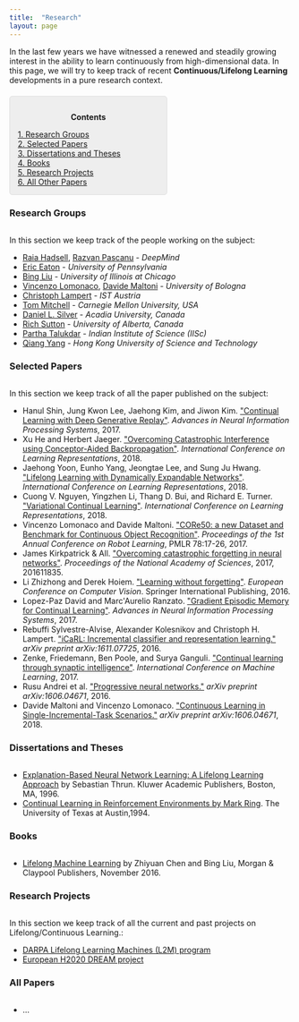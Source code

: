 ```yaml
---
title:  "Research"
layout: page
---
```


In the last few years we have witnessed a renewed and steadily growing interest in the ability to learn continuously from high-dimensional data. In this page, we will try to keep track of recent **Continuous/Lifelong Learning** developments in a pure research context.

<div style="background: rgba(0,0,0,0.06) none repeat scroll 0% 0%; border: 1px solid rgb(222, 222, 222); padding: 1em; border-radius: 5px; margin-top:20px; max-width: 50%">
	<p style="text-align: center;"><strong>Contents</strong></p>
	<p style="text-align: left; margin-bottom: 0px;">	
		<a href="#research_groups">1. Research Groups</a><br>
		<a href="#selected_papers">2. Selected Papers</a><br>
		<a href="#dissertations">3. Dissertations and Theses</a><br>
		<a href="#books">4. Books</a><br>
		<a href="#projects">5. Research Projects</a><br>
		<a href="#all_papers">6. All Other Papers</a>
	</p>
</div>

<a name="research_groups"></a>
<h3 id="" style="margin-bottom: 30px;">Research Groups</h3>

In this section we keep track of the people working on the subject:

- [Raia Hadsell][raia], [Razvan Pascanu][pascanu] - *DeepMind*
- [Eric Eaton][eaton] - *University of Pennsylvania*
- [Bing Liu][liu] - *University of Illinois at Chicago*
- [Vincenzo Lomonaco][lomonaco], [Davide Maltoni][maltoni] - *University of Bologna*
- [Christoph Lampert](http://pub.ist.ac.at/~chl/) - *IST Austria*
- [Tom Mitchell](http://www.cs.cmu.edu/~tom/) - *Carnegie Mellon University, USA*
- [Daniel L. Silver](http://plato.acadiau.ca/courses/comp/dsilver/DLSWebSIte/Welcome.html) - *Acadia University, Canada*
- [Rich Sutton](https://www.ualberta.ca/science/about-us/contact-us/faculty-directory/rich-sutton) - *University of Alberta, Canada*
- [Partha Talukdar](http://talukdar.net/) - *Indian Institute of Science (IISc)*
- [Qiang Yang](http://www.cs.ust.hk/~qyang/) - *Hong Kong University of Science and Technology*

<a name="selected_papers"></a>
<h3 id="" style="margin-bottom: 30px;">Selected Papers</h3>

In this section we keep track of all the paper published on the subject:

- Hanul Shin, Jung Kwon Lee, Jaehong Kim, and Jiwon Kim. ["Continual Learning with Deep Generative Replay"][dgr]. *Advances in Neural Information Processing Systems*, 2017.
- Xu He and Herbert Jaeger. ["Overcoming Catastrophic Interference using Conceptor-Aided Backpropagation"][cab]. *International Conference on Learning Representations*, 2018.
- Jaehong Yoon, Eunho Yang, Jeongtae Lee, and Sung Ju Hwang. ["Lifelong Learning with Dynamically Expandable Networks"][den]. *International Conference on Learning Representations*, 2018.
- Cuong V. Nguyen, Yingzhen Li, Thang D. Bui, and Richard E. Turner. ["Variational Continual Learning"][vcl]. *International Conference on Learning Representations*, 2018.
- Vincenzo Lomonaco and Davide Maltoni. ["CORe50: a new Dataset and Benchmark for Continuous Object Recognition"][core50]. *Proceedings of the 1st Annual Conference on Robot Learning*, PMLR 78:17-26, 2017.
- James Kirkpatrick & All. ["Overcoming catastrophic forgetting in neural networks"][ewc]. *Proceedings of the National Academy of Sciences*, 2017, 201611835.
- Li Zhizhong and Derek Hoiem. ["Learning without forgetting"][lwf]. *European Conference on Computer Vision*. Springer International Publishing, 2016.
- Lopez-Paz David and Marc'Aurelio Ranzato. ["Gradient Episodic Memory for Continual Learning"][gem]. *Advances in Neural Information Processing Systems*, 2017.
- Rebuffi Sylvestre-Alvise, Alexander Kolesnikov and Christoph H. Lampert. ["iCaRL: Incremental classifier and representation learning."][icarl] *arXiv preprint arXiv:1611.07725*, 2016.
- Zenke, Friedemann, Ben Poole, and Surya Ganguli. ["Continual learning through synaptic intelligence"][syn]. *International Conference on Machine Learning*, 2017.
- Rusu Andrei et al. ["Progressive neural networks."][pnn] *arXiv preprint arXiv:1606.04671*, 2016.
- Davide Maltoni and Vincenzo Lomonaco. ["Continuous Learning in Single-Incremental-Task Scenarios."](https://arxiv.org/abs/1806.08568) *arXiv preprint arXiv:1606.04671*, 2018.

<a name="dissertations"></a>
<h3 id="" style="margin-bottom: 30px;">Dissertations and Theses</h3>

- [Explanation-Based Neural Network Learning: A Lifelong Learning Approach](http://robots.stanford.edu/papers/thrun.book.html) by Sebastian Thrun. Kluwer Academic Publishers, Boston, MA, 1996.  
- [Continual Learning in Reinforcement Environments by Mark Ring](http://people.idsia.ch/~ring/Ring-dissertation.pdf). The University of Texas at Austin,1994. 

<a name="books"></a>
<h3 id="" style="margin-bottom: 30px;">Books</h3>

- [Lifelong Machine Learning](https://www.cs.uic.edu/~liub/lifelong-machine-learning.html) by Zhiyuan Chen and Bing Liu, Morgan & Claypool Publishers, November 2016.

<a name="projects"></a>
<h3 id="projects" style="margin-bottom: 30px;">Research Projects</h3>

In this section we keep track of all the current and past projects on Lifelong/Continuous Learning.:

- [DARPA Lifelong Learning Machines (L2M) program][l2m]
- [European H2020 DREAM project][dream]

<a name="all_papers"></a>
<h3 id="" style="margin-bottom: 30px;">All Papers</h3>

- ...

[linkedin]: https://www.linkedin.com/in/vincenzo
[raia]: http://raiahadsell.com/index.html
[pascanu]: https://scholar.google.ca/citations?user=eSPY8LwAAAAJ&hl=en
[eaton]: https://www.seas.upenn.edu/~eeaton/
[liu]: https://www.cs.uic.edu/~liub/
[lomonaco]: vincenzolomonaco.com
[maltoni]: https://www.unibo.it/sitoweb/davide.maltoni/
[l2m]: http://www.darpa.mil/news-events/2017-03-16
[dream]: http://www.robotsthatdream.eu/
[core50]: http://proceedings.mlr.press/v78/lomonaco17a.html
[ewc]: http://www.pnas.org/content/114/13/3521.abstract
[lwf]: http://www.pnas.org/content/114/13/3521.abstract
[gem]: http://papers.nips.cc/paper/7225-gradient-episodic-memory-for-continuum-learning
[icarl]: https://arxiv.org/abs/1611.07725
[syn]: http://proceedings.mlr.press/v70/zenke17a.html
[pnn]: https://arxiv.org/abs/1606.04671
[vcl]: https://openreview.net/pdf?id=BkQqq0gRb
[den]: https://openreview.net/pdf?id=Sk7KsfW0-
[cab]: https://openreview.net/pdf?id=B1al7jg0b
[dgr]: https://papers.nips.cc/paper/6892-continual-learning-with-deep-generative-replay.pdf
